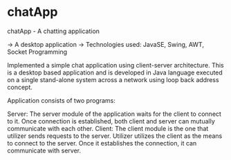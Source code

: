 # chatApp
chatApp - A chatting application

-> A desktop application 
-> Technologies used: JavaSE, Swing, AWT, Socket Programming

Implemented a simple chat application using client-server architecture. This is a desktop based application and is developed in Java language executed on a single stand-alone system across a network using loop back address concept.

Application consists of two programs:

Server: 
The server module of the application waits for the client to connect to it. Once connection is established, both client and server can mutually communicate with each other.
Client: 
The client module is the one that utilizer sends requests to the server. Utilizer utilizes the client as the means to connect to the server. Once it establishes the connection, it can communicate with server.
